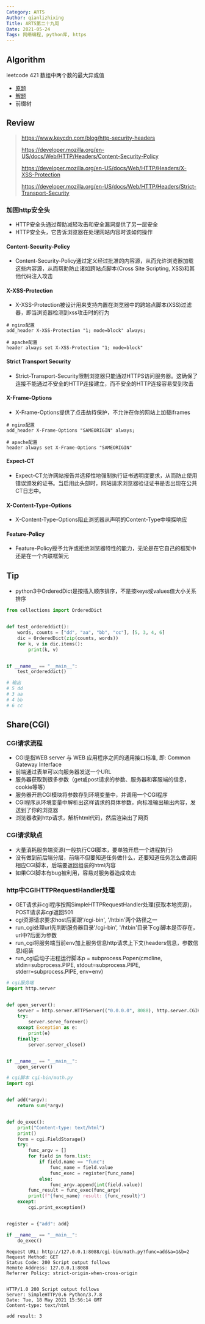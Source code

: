 ```yaml
---
Category: ARTS
Author: qianlizhixing
Title: ARTS第二十九周
Date: 2021-05-24
Tags: 网络编程, python库, https
---
```


## Algorithm

leetcode 421 数组中两个数的最大异或值

- [原题](https://leetcode-cn.com/problems/maximum-xor-of-two-numbers-in-an-array/)
- [解题](https://github.com/qianlizhixing12/coding-training/blob/main/leetcode/421.py)
- 前缀树

## Review

> https://www.keycdn.com/blog/http-security-headers
>
> https://developer.mozilla.org/en-US/docs/Web/HTTP/Headers/Content-Security-Policy
>
> https://developer.mozilla.org/en-US/docs/Web/HTTP/Headers/X-XSS-Protection
>
> https://developer.mozilla.org/en-US/docs/Web/HTTP/Headers/Strict-Transport-Security

### 加固http安全头

- HTTP安全头通过帮助减轻攻击和安全漏洞提供了另一层安全
- HTTP安全头，它告诉浏览器在处理网站内容时该如何操作

#### Content-Security-Policy

- Content-Security-Policy通过定义经过批准的内容源，从而允许浏览器加载这些内容源，从而帮助防止诸如跨站点脚本(Cross Site Scripting, XSS)和其他代码注入攻击

#### X-XSS-Protection

- X-XSS-Protection被设计用来支持内置在浏览器中的跨站点脚本(XSS)过滤器，即当浏览器检测到xss攻击时的行为

```nginx
# nginx配置
add_header X-XSS-Protection "1; mode=block" always;

# apache配置
header always set X-XSS-Protection "1; mode=block"
```

#### Strict Transport Security

- Strict-Transport-Security限制浏览器只能通过HTTPS访问服务器。这确保了连接不能通过不安全的HTTP连接建立，而不安全的HTTP连接容易受到攻击

#### X-Frame-Options

- X-Frame-Options提供了点击劫持保护，不允许在你的网站上加载iframes

```nginx
# nginx配置
add_header X-Frame-Options "SAMEORIGIN" always;

# apache配置
header always set X-Frame-Options "SAMEORIGIN"
```

#### Expect-CT

- Expect-CT允许网站报告并选择性地强制执行证书透明度要求，从而防止使用错误颁发的证书。当启用此头部时，网站请求浏览器验证证书是否出现在公共CT日志中。

#### X-Content-Type-Options

- X-Content-Type-Options阻止浏览器从声明的Content-Type中嗅探响应

#### Feature-Policy

- Feature-Policy授予允许或拒绝浏览器特性的能力，无论是在它自己的框架中还是在一个内联框架元

## Tip

- python3中OrderedDict是按插入顺序排序，不是按keys或values值大小关系排序

```python
from collections import OrderedDict


def test_ordereddict():
    words, counts = ["dd", "aa", "bb", "cc"], [5, 3, 4, 6]
    dic = OrderedDict(zip(counts, words))
    for k, v in dic.items():
        print(k, v)


if __name__ == "__main__":
    test_ordereddict()

# 输出
# 5 dd
# 3 aa
# 4 bb
# 6 cc
```

## Share(CGI)

### CGI请求流程

- CGI是指WEB server 与 WEB 应用程序之间的通用接口标准, 即: Common Gateway Interface
- 前端通过表单可以向服务器发送一个URL
- 服务器获取到很多参数（get或post请求的参数、服务器和客服端的信息，cookie等等）
- 服务器开启CGI模块将参数存到环境变量中，并调用一个CGI程序
- CGI程序从环境变量中解析出这样请求的具体参数，向标准输出输出内容，发送到了你的浏览器
- 浏览器收到http请求，解析html代码，然后渲染出了网页

### CGI请求缺点

- 大量消耗服务端资源(一般执行CGI脚本，要单独开启一个进程执行)
- 没有做到前后端分层，前端不但要知道任务做什么，还要知道任务怎么做调用相应CGI脚本，后端要返回组装的html内容
- 如果CGI脚本有bug被利用，容易对服务器造成攻击

### http中CGIHTTPRequestHandler处理

- GET请求非cgi程序按照SimpleHTTPRequestHandler处理(获取本地资源)，POST请求非cgi返回501
- cgi资源请求要求host后面跟'/cgi-bin', '/htbin'两个路径之一
- run_cgi处理url先判断服务器目录'/cgi-bin', '/htbin'目录下cgi脚本是否存在，url中?后面为参数
- run_cgi将服务端当前env加上服务信息http请求上下文(headers信息，参数信息)组装
- run_cgi启动子进程运行脚本p = subprocess.Popen(cmdline, stdin=subprocess.PIPE, stdout=subprocess.PIPE, stderr=subprocess.PIPE, env=env)

```python
# cgi服务端
import http.server


def open_server():
    server = http.server.HTTPServer(("0.0.0.0", 8088), http.server.CGIHTTPRequestHandler)
    try:
        server.serve_forever()
    except Exception as e:
        print(e)
    finally:
        server.server_close()


if __name__ == "__main__":
    open_server()

# cgi脚本 cgi-bin/math.py
import cgi


def add(*argv):
    return sum(*argv)


def do_exec():
    print("Content-type: text/html")
    print()
    form = cgi.FieldStorage()
    try:
        func_argv = []
        for field in form.list:
            if field.name == "func":
                func_name = field.value
                func_exec = register[func_name]
            else:
                func_argv.append(int(field.value))
        func_result = func_exec(func_argv)
        print(f"{func_name} result: {func_result}")
    except:
        cgi.print_exception()


register = {"add": add}

if __name__ == "__main__":
    do_exec()
```

```http
Request URL: http://127.0.0.1:8088/cgi-bin/math.py?func=add&a=1&b=2
Request Method: GET
Status Code: 200 Script output follows
Remote Address: 127.0.0.1:8088
Referrer Policy: strict-origin-when-cross-origin


HTTP/1.0 200 Script output follows
Server: SimpleHTTP/0.6 Python/3.7.8
Date: Tue, 18 May 2021 15:56:14 GMT
Content-type: text/html

add result: 3
```

